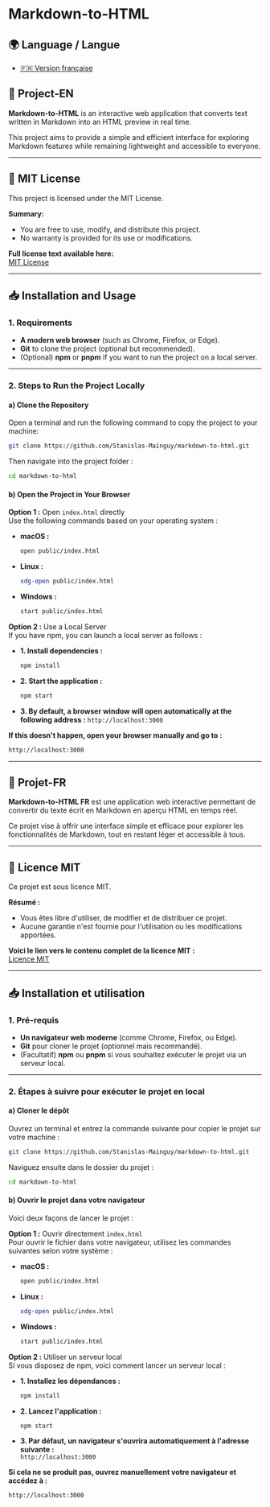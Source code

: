 # Markdown-to-HTML

## 🌍 Language / Langue

- [🇫🇷 Version française](#-projet-fr)

## 🚀 Project-EN

**Markdown-to-HTML** is an interactive web application that converts text written in Markdown into an HTML preview in real time.

This project aims to provide a simple and efficient interface for exploring Markdown features while remaining lightweight and accessible to everyone.

---

## 📜 MIT License

This project is licensed under the MIT License.

**Summary:**

- You are free to use, modify, and distribute this project.
- No warranty is provided for its use or modifications.

**Full license text available here:**  
[MIT License](./LICENSE.md)

---

## 📥 Installation and Usage

### 1. Requirements

- **A modern web browser** (such as Chrome, Firefox, or Edge).
- **Git** to clone the project (optional but recommended).
- (Optional) **npm** or **pnpm** if you want to run the project on a local server.

---

### 2. Steps to Run the Project Locally

#### a) Clone the Repository

Open a terminal and run the following command to copy the project to your machine:

```bash
git clone https://github.com/Stanislas-Mainguy/markdown-to-html.git
```

Then navigate into the project folder :  

```bash
cd markdown-to-html
```

#### b) Open the Project in Your Browser  

**Option 1 :** Open `index.html` directly  
Use the following commands based on your operating system :  

- **macOS :**  

  ```bash
  open public/index.html
  ```

- **Linux :**  

  ```bash
  xdg-open public/index.html
  ```

- **Windows :**  

  ```bash
  start public/index.html
  ```

**Option 2 :** Use a Local Server  
If you have npm, you can launch a local server as follows :  

- **1. Install dependencies :**

  ```bash
  npm install
  ```

- **2. Start the application :**

  ```bash
  npm start
  ```

- **3. By default, a browser window will open automatically at the following address :**
  `http://localhost:3000`  

**If this doesn't happen, open your browser manually and go to :**  

  ```bash
  http://localhost:3000
  ```

---

## 🚀 Projet-FR

**Markdown-to-HTML FR** est une application web interactive permettant de convertir du texte écrit en Markdown en aperçu HTML en temps réel.

Ce projet vise à offrir une interface simple et efficace pour explorer les fonctionnalités de Markdown, tout en restant léger et accessible à tous.

---

## 📜 Licence MIT

Ce projet est sous licence MIT.  

**Résumé :**  

- Vous êtes libre d'utiliser, de modifier et de distribuer ce projet.
- Aucune garantie n'est fournie pour l'utilisation ou les modifications apportées.

**Voici le lien vers le contenu complet de la licence MIT :**  
[Licence MIT](./LICENSE.md)  

---

## 📥 Installation et utilisation

### 1. Pré-requis

- **Un navigateur web moderne** (comme Chrome, Firefox, ou Edge).
- **Git** pour cloner le projet (optionnel mais recommandé).
- (Facultatif) **npm** ou **pnpm** si vous souhaitez exécuter le projet via un serveur local.

---

### 2. Étapes à suivre pour exécuter le projet en local

#### a) Cloner le dépôt

Ouvrez un terminal et entrez la commande suivante pour copier le projet sur votre machine :  

```bash
git clone https://github.com/Stanislas-Mainguy/markdown-to-html.git
```

Naviguez ensuite dans le dossier du projet :

```bash
cd markdown-to-html
```

#### b) Ouvrir le projet dans votre navigateur

Voici deux façons de lancer le projet :

**Option 1 :** Ouvrir directement `index.html`  
Pour ouvrir le fichier dans votre navigateur, utilisez les commandes suivantes selon votre système :  

- **macOS :**

  ```bash
  open public/index.html
  ```

- **Linux :**

  ```bash
  xdg-open public/index.html
  ```

- **Windows :**

  ```bash
  start public/index.html
  ```

**Option 2 :** Utiliser un serveur local  
Si vous disposez de npm, voici comment lancer un serveur local :  

- **1. Installez les dépendances :**  

  ```bash
  npm install
  ```

- **2. Lancez l'application :**  

  ```bash
  npm start
  ```

- **3. Par défaut, un navigateur s'ouvrira automatiquement à l'adresse suivante :**  
  `http://localhost:3000`  

**Si cela ne se produit pas, ouvrez manuellement votre navigateur et accédez à :**  

  ```bash
  http://localhost:3000
  ```
